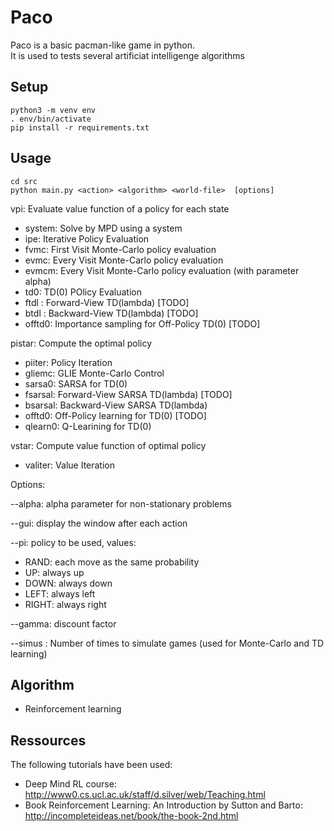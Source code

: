 # Paco

Paco is a basic pacman-like game in python.  
It is used to tests several artificiat intelligenge algorithms


## Setup

```
python3 -m venv env
. env/bin/activate
pip install -r requirements.txt
```

## Usage

```
cd src
python main.py <action> <algorithm> <world-file>  [options]
```

vpi: Evaluate value function of a policy for each state

- system: Solve by MPD using a system
- ipe: Iterative Policy Evaluation
- fvmc: First Visit Monte-Carlo policy evaluation
- evmc: Every Visit Monte-Carlo policy evaluation
- evmcm: Every Visit Monte-Carlo policy evaluation (with parameter alpha)
- td0: TD(0) POlicy Evaluation
- ftdl : Forward-View TD(lambda) [TODO]
- btdl : Backward-View TD(lambda) [TODO]
- offtd0: Importance sampling for Off-Policy TD(0) [TODO]

pistar: Compute the optimal policy

- piiter: Policy Iteration
- gliemc: GLIE Monte-Carlo Control
- sarsa0: SARSA for TD(0)
- fsarsal: Forward-View SARSA TD(lambda) [TODO]
- bsarsal: Backward-View SARSA TD(lambda)
- offtd0: Off-Policy learning for TD(0) [TODO]
- qlearn0: Q-Learining for TD(0)


vstar: Compute value function of optimal policy

- valiter: Value Iteration



Options:

--alpha: alpha parameter for non-stationary problems

--gui: display the window after each action

--pi: policy to be used, values:

- RAND: each move as the same probability
- UP: always up
- DOWN: always down
- LEFT: always left
- RIGHT: always right

--gamma: discount factor

--simus : Number of times to simulate games (used for Monte-Carlo and TD learning)


## Algorithm

- Reinforcement learning


## Ressources

The following tutorials have been used:

- Deep Mind RL course: <http://www0.cs.ucl.ac.uk/staff/d.silver/web/Teaching.html>
- Book Reinforcement Learning: An Introduction by Sutton and Barto: <http://incompleteideas.net/book/the-book-2nd.html>
